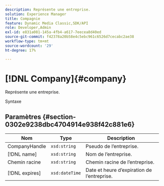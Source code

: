 ```yaml
---
description: Représente une entreprise.
solution: Experience Manager
title: Compagnie
feature: Dynamic Media Classic,SDK/API
role: Developer,Admin
exl-id: e831a081-145a-4fb4-a617-7eecea8d40ed
source-git-commit: f42378a20b58e4c5ebc961c6526d7cecabc2ae38
workflow-type: tm+mt
source-wordcount: '29'
ht-degree: 17%

---
```


# [!DNL Company]{#company}

Représente une entreprise.

Syntaxe

## Paramètres {#section-0302e9238dbc4704914e938f42c881e6}

| Nom | Type | Description |
|---|---|---|
| CompanyHandle | `xsd:string` | Pseudo de l’entreprise. |
| [!DNL name] | `xsd:string` | Nom de l’entreprise. |
| Chemin racine | `xsd:string` | Chemin racine de l’entreprise. |
| [!DNL expires] | `xsd:dateTime` | Date et heure d’expiration de l’entreprise. |
